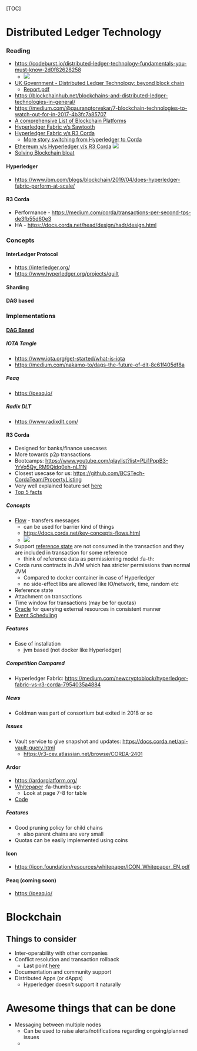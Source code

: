 [TOC]

# Distributed Ledger Technology
### Reading
- https://codeburst.io/distributed-ledger-technology-fundamentals-you-must-know-2d0f82628258
    - ![](https://miro.medium.com/max/1200/1*Xll0lheujAWLuztToBikhg.jpeg)
- [UK Government - Distributed  Ledger Technology: beyond block chain](https://www.gov.uk/government/uploads/system/uploads/attachment_data/file/492972/gs-16-1-distributed-ledger-technology.pdf)
    - [Report.pdf](https://assets.publishing.service.gov.uk/government/uploads/system/uploads/attachment_data/file/492972/gs-16-1-distributed-ledger-technology.pdf)
- https://blockchainhub.net/blockchains-and-distributed-ledger-technologies-in-general/
- https://medium.com/@gaurangtorvekar/7-blockchain-technologies-to-watch-out-for-in-2017-4b3fc7a85707
- [A comprehensive List of Blockchain Platforms](https://www.technoduet.com/a-comprehensive-list-of-blockchain-platforms/)
- [Hyperledger Fabric v/s Sawtooth](https://www.blockchain-council.org/hyperledger/hyperledger-sawtooth-or-hyperledger-fabric-which-is-better/)
- [Hyperledger Fabric v/s R3 Corda](https://www.coindesk.com/blockchain-for-banks-startup-switches-from-hyperledger-to-r3s-corda)
    - [More story switching from Hyperledger to Corda](https://www.coindesk.com/all-big-insurers-are-uniting-behind-r3s-blockchain-tech)
- [Ethereum v/s Hyperledger v/s R3 Corda](https://medium.com/@micobo/technical-difference-between-ethereum-hyperledger-fabric-and-r3-corda-5a58d0a6e347)
    ![](https://miro.medium.com/max/678/1*lDgcV0Ivp7e20mI_CHVlHA.png)
- [Solving Blockchain bloat](https://www.devteam.space/blog/can-blockchain-bloat-ever-be-solved/)
#### Hyperledger
- https://www.ibm.com/blogs/blockchain/2019/04/does-hyperledger-fabric-perform-at-scale/

#### R3 Corda
- Performance - https://medium.com/corda/transactions-per-second-tps-de3fb55d60e3
- HA - https://docs.corda.net/head/design/hadr/design.html

### Concepts
#### InterLedger Protocol
- https://interledger.org/
- https://www.hyperledger.org/projects/quilt
#### Sharding
#### DAG based

### Implementations

#### [DAG Based](https://blog.daglabs.com/an-introduction-to-the-blockdag-paradigm-50027f44facb)
##### IOTA Tangle
- https://www.iota.org/get-started/what-is-iota
- https://medium.com/nakamo-to/dags-the-future-of-dlt-8c61f405df8a

##### Peaq
- https://peaq.io/

##### Radix DLT
- https://www.radixdlt.com/

#### R3 Corda
- Designed for banks/finance usecases
- More towards p2p transactions
- Bootcamps: https://www.youtube.com/playlist?list=PLi1PppB3-YrVq5Qy_RM9Qidq0eh-nL11N
- Closest usecase for us: https://github.com/BCSTech-CordaTeam/PropertyListing
- Very well explained feature set [here](https://medium.com/@micobo/technical-difference-between-ethereum-hyperledger-fabric-and-r3-corda-5a58d0a6e347)
- [Top 5 facts](https://medium.com/inside-r3/top-5-facts-about-corda-network-e5ced4287123)

##### Concepts
- [Flow](https://www.youtube.com/watch?v=2ZrRWVktqpE) - transfers messages
    - can be used for barrier kind of things
    - https://docs.corda.net/key-concepts-flows.html
    - ![](https://docs.corda.net/releases/release-M9.2/_images/flowFramework.png)
- Support [reference state](https://docs.corda.net/key-concepts-transactions.html#reference-states) are not consumed in the transaction and they are included in transaction for some reference
    - think of reference data as permissioning model :fa-th:
- Corda runs contracts in JVM which has stricter permissions than normal JVM
    - Compared to docker container in case of Hyperledger
    - no side-effect libs are allowed like IO/network, time, random etc
- Reference state
- Attachment on transactions
- Time window for transactions (may be for quotas)
- [Oracle](https://docs.corda.net/key-concepts-oracles.html) for querying external resources in consistent manner
- [Event Scheduling](https://docs.corda.net/event-scheduling.html)

##### Features
- Ease of installation
    - jvm based (not docker like Hyperledger)

##### Competition Compared
- Hyperledger Fabric: https://medium.com/newcryptoblock/hyperledger-fabric-vs-r3-corda-7954035a4884


##### News
- Goldman was part of consortium but exited in 2018 or so

##### Issues
- Vault service to give snapshot and updates: https://docs.corda.net/api-vault-query.html
    - https://r3-cev.atlassian.net/browse/CORDA-2401

#### Ardor
- https://ardorplatform.org/
- [Whitepaper](https://www.jelurida.com/sites/default/files/JeluridaWhitepaper.pdf) :fa-thumbs-up:
    - Look at page 7-8 for table
- [Code](https://bitbucket.org/Jelurida/ardor/src/master/)

##### Features
- Good pruning policy for child chains
    - also parent chains are very small
- Quotas can be easily implemented using coins

#### Icon
- https://icon.foundation/resources/whitepaper/ICON_Whitepaper_EN.pdf

#### Peaq (coming soon)
- https://peaq.io/

# Blockchain

##  Things to consider
- Inter-operability with other companies
- Conflict resolution and transaction rollback
    - Last point [here](https://medium.com/@micobo/technical-difference-between-ethereum-hyperledger-fabric-and-r3-corda-5a58d0a6e347)
- Documentation and community support
- Distributed Apps (or dApps)
    - Hyperledger doesn't support it naturally

# Awesome things that can be done
- Messaging between multiple nodes
    - Can be used to raise alerts/notifications regarding ongoing/planned issues
    - 
